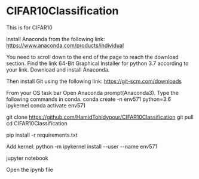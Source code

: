 # CIFAR10Classification

This is for CIFAR10


Install Anaconda from the following link:
https://www.anaconda.com/products/individual

You need to scroll down to the end of the page to reach the download section.
Find the link 64-Bit Graphical Installer for python 3.7 according to your link.
Download and install Anaconda.

Then install Git using the following link:
https://git-scm.com/downloads

From your OS task bar Open Anaconda prompt(Anaconda3).
Type the following commands in conda.
conda create -n env571 python=3.6 ipykernel
conda activate env571


git clone https://github.com/HamidTohidypour/CIFAR10Classification
git pull
cd CIFAR10Classification

pip install -r requirements.txt

Add kernel:
python -m ipykernel install --user --name env571

jupyter notebook

Open the ipynb file